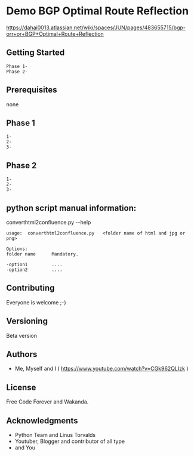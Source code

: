 # Demo BGP Optimal Route Reflection


https://dahai0013.atlassian.net/wiki/spaces/JUN/pages/483655715/bgp-orr+or+BGP+Optimal+Route+Reflection


## Getting Started

    Phase 1-
    Phase 2-

## Prerequisites

  none


## Phase 1

    1-
    2-
    3-

## Phase 2

    1-
    2-
    3-


##  python script manual information:

converthtml2confluence.py --help

    usage:  converthtml2confluence.py   <folder name of html and jpg or png>

    Options:
    folder name      Mandatory.

    -option1         ....
    -option2         ....



## Contributing

Everyone is welcome ;-)


## Versioning

Beta version

## Authors

* Me, Myself and I ( https://www.youtube.com/watch?v=CGk962QLIzk )


## License

Free Code Forever and Wakanda.

## Acknowledgments

* Python Team and Linus Torvalds
* Youtuber, Blogger and contributor of all type
* and You